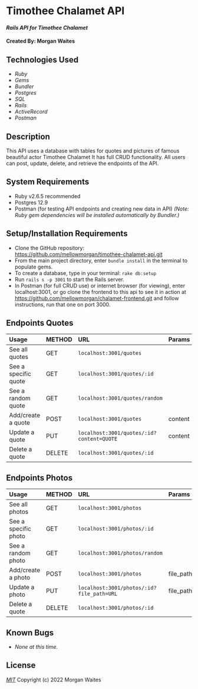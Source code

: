 # Timothee Chalamet API

#### _Rails API for Timothee Chalamet_

#### Created By: Morgan Waites

## Technologies Used

* _Ruby_
* _Gems_
* _Bundler_
* _Postgres_
* _SQL_
* _Rails_
* _ActiveRecord_
* _Postman_

## Description

This API uses a database with tables for quotes and pictures of famous beautiful actor Timothee Chalamet It has full CRUD functionality. All users can post, update, delete, and retrieve the endpoints of the API.

## System Requirements

* Ruby v2.6.5 recommended
* Postgres 12.9  
* Postman (for testing API endpoints and creating new data in API)
_(Note: Ruby gem dependencies will be installed automatically by Bundler.)_

## Setup/Installation Requirements

* Clone the GitHub repository: https://github.com/mellowmorgan/timothee-chalamet-api.git 
* From the main project directory, enter `bundle install` in the terminal to populate gems.
* To create a database, type in your terminal: 
      `rake db:setup`
* Run `rails s -p 3001` to start the Rails server. 
* In Postman (for full CRUD use) or internet browser (for viewing), enter localhost:3001, or go clone the frontend to this api to see it in action at https://github.com/mellowmorgan/chalamet-frontend.git and follow instructions, run that one on port 3000.

## Endpoints Quotes

|Usage | METHOD       | URL       | Params |
| :--------|:------------| :---------| :------|
|See all quotes | GET    | `localhost:3001/quotes` | |
|See a specific quote| GET    | `localhost:3001/quotes/:id` | |
|See a random quote | GET    | `localhost:3001/quotes/random` | |
|Add/create a quote | POST    | `localhost:3001/quotes` | content |
|Update a quote | PUT    | `localhost:3001/quotes/:id?content=QUOTE` | content |
|Delete a quote | DELETE    |`localhost:3001/quotes/:id`| |  

## Endpoints Photos

|Usage | METHOD       | URL       | Params |
| :--------|:------------| :---------| :------|
|See all photos | GET    | `localhost:3001/photos` | |
|See a specific photo| GET    | `localhost:3001/photos/:id` | |
|See a random photo | GET    | `localhost:3001/photos/random` | |
|Add/create a photo | POST    | `localhost:3001/photos` | file_path |
|Update a photo | PUT    | `localhost:3001/photos/:id?file_path=URL` | file_path |
|Delete a quote | DELETE    |`localhost:3001/photos/:id`| | 

## Known Bugs

* _None at this time._

## License

_[MIT](https://opensource.org/licenses/MIT)_
Copyright (c) 2022 Morgan Waites